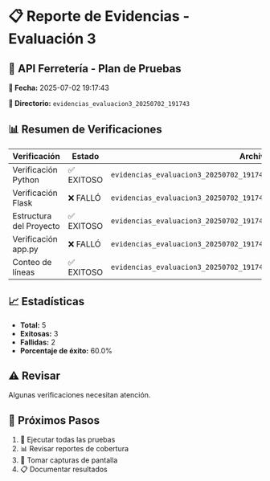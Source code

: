 # 📋 Reporte de Evidencias - Evaluación 3

## 🎯 API Ferretería - Plan de Pruebas

**📅 Fecha:** 2025-07-02 19:17:43

**📁 Directorio:** `evidencias_evaluacion3_20250702_191743`

## 📊 Resumen de Verificaciones

| Verificación | Estado | Archivo |
|--------------|--------|----------|
| Verificación Python | ✅ EXITOSO | `evidencias_evaluacion3_20250702_191743/logs/01_version_python.log` |
| Verificación Flask | ❌ FALLÓ | `evidencias_evaluacion3_20250702_191743/logs/02_verificacion_flask.log` |
| Estructura del Proyecto | ✅ EXITOSO | `evidencias_evaluacion3_20250702_191743/logs/03_estructura_proyecto.log` |
| Verificación app.py | ❌ FALLÓ | `evidencias_evaluacion3_20250702_191743/logs/04_verificacion_app.log` |
| Conteo de líneas | ✅ EXITOSO | `evidencias_evaluacion3_20250702_191743/logs/05_conteo_lineas.log` |

## 📈 Estadísticas

- **Total:** 5
- **Exitosas:** 3
- **Fallidas:** 2
- **Porcentaje de éxito:** 60.0%

## ⚠️ Revisar

Algunas verificaciones necesitan atención.

## 📝 Próximos Pasos

1. 🧪 Ejecutar todas las pruebas
2. 📊 Revisar reportes de cobertura
3. 📸 Tomar capturas de pantalla
4. 📋 Documentar resultados

